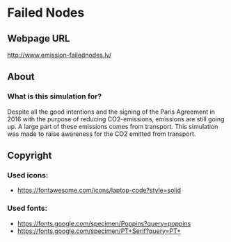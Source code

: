 # Failed Nodes

## Webpage URL

http://www.emission-failednodes.lv/

## About

### What is this simulation for?

Despite all the good intentions and the signing of the Paris Agreement in 2016 with the purpose of reducing CO2-emissions, emissions are still going up. A large part of these emissions comes from transport. This simulation was made to raise awareness for the CO2 emitted from transport.

## Copyright

### Used icons:

- https://fontawesome.com/icons/laptop-code?style=solid

### Used fonts:

- https://fonts.google.com/specimen/Poppins?query=poppins
- https://fonts.google.com/specimen/PT+Serif?query=PT+
